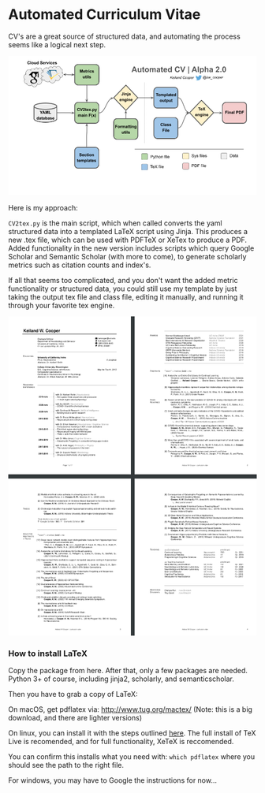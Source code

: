 # Automated Curriculum Vitae

CV's are a great source of structured data, and automating the process seems like a logical next step. 

![System architecture image for keiland coopers automated CV](img/CV_sysArch_a2.0.png)

Here is my approach:

`CV2tex.py` is the main script, which when called converts the yaml structured data into a templated LaTeX script using Jinja. This produces a new .tex file, which can be used with PDFTeX or XeTex to produce a PDF. Added functionality in the new version includes scripts which query Google Scholar and Semantic Scholar (with more to come), to generate scholarly metrics such as citation counts and index's. 

If all that seems too complicated, and you don't want the added metric functionality or structured data, you could still use my template by just taking the output tex file and class file, editing it manually, and running it through your favorite tex engine.  

![A picture of the first four pages of Keiland Cooper s automated curriculum Vitae](img/automatedCV_pdf_alpha2.0.png)

### How to install LaTeX

Copy the package from here. After that, only a few packages are needed. Python 3+ of course, including jinja2, scholarly, and semanticscholar.

Then you have to grab a copy of LaTeX:

On macOS, get pdflatex via: http://www.tug.org/mactex/ (Note: this is a big download, and there are lighter versions)

On linux, you can install it with the steps outlined [here](https://www.tug.org/texlive/quickinstall.html). The full install of TeX Live is recomended, and for full functionality, XeTeX is reccomended. 

You can confirm this installs what you need with: `which pdflatex` where you should see the path to the right file. 

For windows, you may have to Google the instructions for now... 
